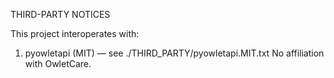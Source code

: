 THIRD-PARTY NOTICES

This project interoperates with:
1) pyowletapi (MIT) — see ./THIRD_PARTY/pyowletapi.MIT.txt
No affiliation with OwletCare.
